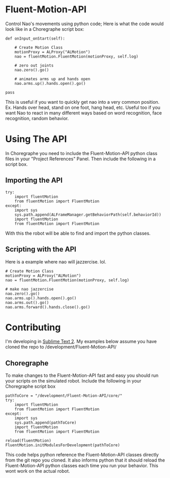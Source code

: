 Fluent-Motion-API
=================

Control Nao's movements using python code; Here is what the code would look like in a Choregraphe script box:

    def onInput_onStart(self):

    	# Create Motion Class
    	motionProxy = ALProxy("ALMotion")
    	nao = fluentMotion.FluentMotion(motionProxy, self.log)

    	# zero out joints
    	nao.zero().go()

    	# animates arms up and hands open
    	nao.arms.up().hands.open().go()
 
    pass

This is useful if you want to quickly get nao into a very common position.  Ex. Hands over head, stand on one foot, hang head, etc.  Useful too if you want Nao to react in many different ways based on word recognition, face recognition, random behavior.


Using The API
=================
In Choregraphe you need to include the Fluent-Motion-API python class files in your "Project References" Panel.  Then include the following in a script box.

Importing the API
-----------------
    try:
    	import fluentMotion
    	from fluentMotion import FluentMotion
    except:
    	import sys
    	sys.path.append(ALFrameManager.getBehaviorPath(self.behaviorId))
    	import fluentMotion
    	from fluentMotion import FluentMotion

With this the robot will be able to find and import the python classes. 

Scripting with the API
----------------------
Here is a example where nao will jazzercise. lol.

    # Create Motion Class
    motionProxy = ALProxy("ALMotion")
    nao = fluentMotion.FluentMotion(motionProxy, self.log)

    # make nao jazzercise
    nao.zero().go()
    nao.arms.up().hands.open().go()
    nao.arms.out().go()
    nao.arms.forward().hands.close().go()


Contributing
============
I'm developing in [Sublime Text 2](http://www.sublimetext.com/2 "Sublime Text 2"). My examples below assume you have cloned the repo to /development/Fluent-Motion-API/

Choregraphe
-----------
To make changes to the Fluent-Motion-API fast and easy you should run your scripts on the simulated robot.  Include the following in your Choregraphe script box

    pathToCore = "/development/Fluent-Motion-API/core/"
    try:
    	import fluentMotion
    	from fluentMotion import FluentMotion
    except:
    	import sys
    	sys.path.append(pathToCore)
    	import fluentMotion
    	from fluentMotion import FluentMotion
            
    reload(fluentMotion)
    FluentMotion.initModulesForDevelopment(pathToCore)

This code helps python reference the Fluent-Motion-API classes directly from the git repo you cloned. It also informs python that it should reload the Fluent-Motion-API python classes each time you run your behavior. This wont work on the actual robot.

